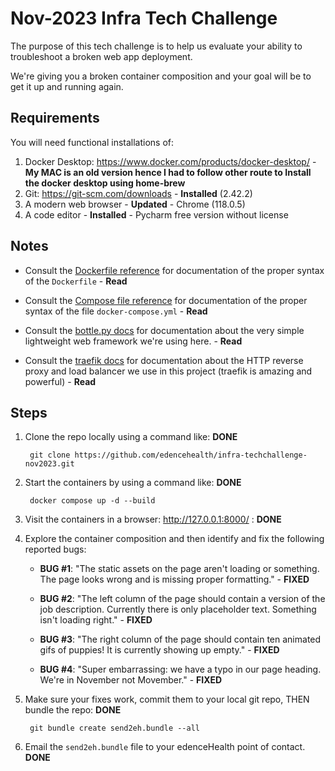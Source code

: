 # Nov-2023 Infra Tech Challenge

The purpose of this tech challenge is to help us evaluate your ability to troubleshoot a broken web app deployment.

We're giving you a broken container composition and your goal will be to get it up and running again.

## Requirements

You will need functional installations of:

1. Docker Desktop: <https://www.docker.com/products/docker-desktop/> - **My MAC is an old version hence I had to follow other route to Install the docker desktop using home-brew**
3. Git: <https://git-scm.com/downloads> - **Installed** (2.42.2)
4. A modern web browser - **Updated** - Chrome (118.0.5)
5. A code editor - **Installed** - Pycharm free version without license 

## Notes

* Consult the [Dockerfile reference](https://docs.docker.com/engine/reference/builder/) for documentation of the proper syntax of the `Dockerfile` - **Read**

* Consult the [Compose file reference](https://docs.docker.com/compose/compose-file/compose-file-v3/) for documentation of the proper syntax of the file `docker-compose.yml` - **Read**

* Consult the [bottle.py docs](http://bottlepy.org/docs/dev/) for documentation about the very simple lightweight web framework we're using here. - **Read**

* Consult the [traefik docs](https://docs.traefik.io/) for documentation about the HTTP reverse proxy and load balancer we use in this project (traefik is amazing and powerful) - **Read**

## Steps

1. Clone the repo locally using a command like: **DONE**

		git clone https://github.com/edencehealth/infra-techchallenge-nov2023.git

2. Start the containers by using a command like: **DONE**

		docker compose up -d --build

3. Visit the containers in a browser: <http://127.0.0.1:8000/> : **DONE**

4. Explore the container composition and then identify and fix the following reported bugs:

	* **BUG #1**: "The static assets on the page aren't loading or something. The page looks wrong and is missing proper formatting." - **FIXED**

	* **BUG #2**: "The left column of the page should contain a version of the job description. Currently there is only placeholder text. Something isn't loading right." - **FIXED**

	* **BUG #3**: "The right column of the page should contain ten animated gifs of puppies! It is currently showing up empty." - **FIXED**

	* **BUG #4**: "Super embarrassing: we have a typo in our page heading. We're in November not Movember." - **FIXED**

5. Make sure your fixes work, commit them to your local git repo, THEN bundle the repo: **DONE**

		git bundle create send2eh.bundle --all

6. Email the `send2eh.bundle` file to your edenceHealth point of contact. **DONE**
